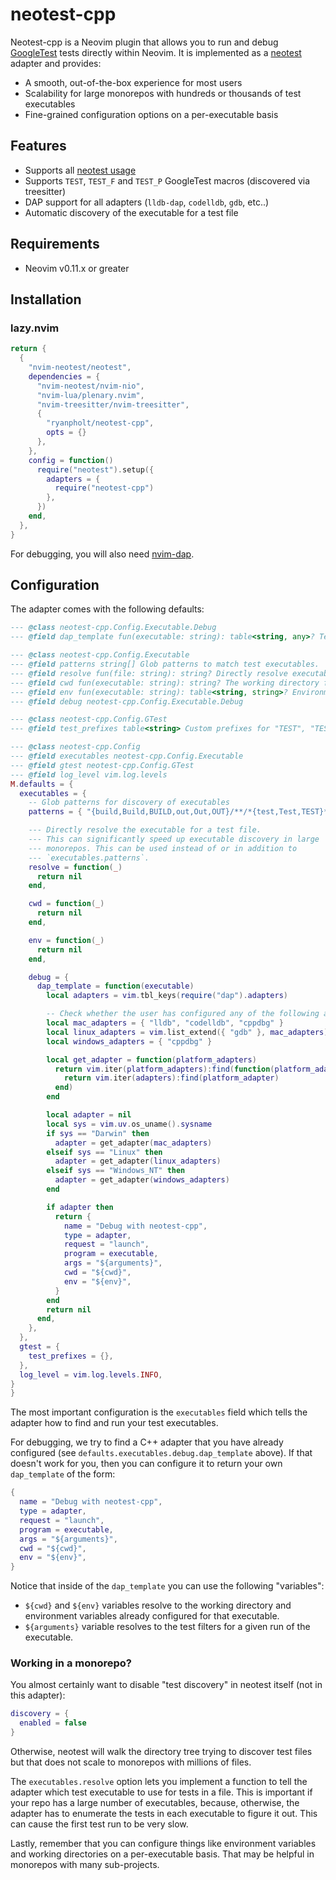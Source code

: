 # neotest-cpp

Neotest-cpp is a Neovim plugin that allows you to run and debug [GoogleTest](https://github.com/google/googletest) tests directly within Neovim.
It is implemented as a [neotest](https://github.com/google/googletest) adapter and provides:

* A smooth, out-of-the-box experience for most users
* Scalability for large monorepos with hundreds or thousands of test executables
* Fine-grained configuration options on a per-executable basis


## Features

* Supports all [neotest usage](https://github.com/nvim-neotest/neotest#usage) 
* Supports `TEST`, `TEST_F` and `TEST_P` GoogleTest macros (discovered via treesitter)
* DAP support for all adapters (`lldb-dap`, `codelldb`, `gdb`, etc..)
* Automatic discovery of the executable for a test file

## Requirements

* Neovim v0.11.x or greater

## Installation

### lazy.nvim

```lua
return {
  {
    "nvim-neotest/neotest",
    dependencies = {
      "nvim-neotest/nvim-nio",
      "nvim-lua/plenary.nvim",
      "nvim-treesitter/nvim-treesitter",
      { 
        "ryanpholt/neotest-cpp",
        opts = {}
      },
    },
    config = function()
      require("neotest").setup({
        adapters = {
          require("neotest-cpp")
        },
      })
    end,
  },
}
```

For debugging, you will also need [nvim-dap](https://github.com/mfussenegger/nvim-dap).

## Configuration

The adapter comes with the following defaults:

```lua
--- @class neotest-cpp.Config.Executable.Debug
--- @field dap_template fun(executable: string): table<string, any>? Template for dap config

--- @class neotest-cpp.Config.Executable
--- @field patterns string[] Glob patterns to match test executables.
--- @field resolve fun(file: string): string? Directly resolve executable for a test file
--- @field cwd fun(executable: string): string? The working directory for the executable
--- @field env fun(executable: string): table<string, string>? Environment variables for the executable
--- @field debug neotest-cpp.Config.Executable.Debug

--- @class neotest-cpp.Config.GTest
--- @field test_prefixes table<string> Custom prefixes for "TEST", "TEST_P" and "TEST_F". Needed to parse tests if your code has wrappers around the gtest macros.

--- @class neotest-cpp.Config
--- @field executables neotest-cpp.Config.Executable
--- @field gtest neotest-cpp.Config.GTest
--- @field log_level vim.log.levels
M.defaults = {
  executables = {
    -- Glob patterns for discovery of executables
    patterns = { "{build,Build,BUILD,out,Out,OUT}/**/*{test,Test,TEST}*" },

    --- Directly resolve the executable for a test file.
    --- This can significantly speed up executable discovery in large
    --- monorepos. This can be used instead of or in addition to
    --- `executables.patterns`.
    resolve = function(_)
      return nil
    end,

    cwd = function(_)
      return nil
    end,

    env = function(_)
      return nil
    end,

    debug = {
      dap_template = function(executable)
        local adapters = vim.tbl_keys(require("dap").adapters)

        -- Check whether the user has configured any of the following adapters.
        local mac_adapters = { "lldb", "codelldb", "cppdbg" }
        local linux_adapters = vim.list_extend({ "gdb" }, mac_adapters)
        local windows_adapters = { "cppdbg" }

        local get_adapter = function(platform_adapters)
          return vim.iter(platform_adapters):find(function(platform_adapter)
            return vim.iter(adapters):find(platform_adapter)
          end)
        end

        local adapter = nil
        local sys = vim.uv.os_uname().sysname
        if sys == "Darwin" then
          adapter = get_adapter(mac_adapters)
        elseif sys == "Linux" then
          adapter = get_adapter(linux_adapters)
        elseif sys == "Windows_NT" then
          adapter = get_adapter(windows_adapters)
        end

        if adapter then
          return {
            name = "Debug with neotest-cpp",
            type = adapter,
            request = "launch",
            program = executable,
            args = "${arguments}",
            cwd = "${cwd}",
            env = "${env}",
          }
        end
        return nil
      end,
    },
  },
  gtest = {
    test_prefixes = {},
  },
  log_level = vim.log.levels.INFO,
}
}
```

The most important configuration is the `executables` field which tells the adapter how to find and run your test
executables.

For debugging, we try to find a C++ adapter that you have already configured (see 
`defaults.executables.debug.dap_template` above). If that doesn't work for you, then you can configure it to return
your own `dap_template` of the form:

```lua
{
  name = "Debug with neotest-cpp",
  type = adapter,
  request = "launch",
  program = executable,
  args = "${arguments}",
  cwd = "${cwd}",
  env = "${env}",
}
```

Notice that inside of the `dap_template` you can use the following "variables":

* `${cwd}` and `${env}` variables resolve to the working directory and environment variables already configured for that 
executable.
* `${arguments}` variable resolves to the test filters for a given run of the executable.

### Working in a monorepo?

You almost certainly want to disable "test discovery" in neotest itself (not in this adapter):

```lua
discovery = {
  enabled = false
}
```

Otherwise, neotest will walk the directory tree trying to discover test files but that does not scale to monorepos
with millions of files.

The `executables.resolve` option lets you implement a function to tell the adapter which test executable to
use for tests in a file. This is important if your repo has a large number of executables, because, otherwise, the 
adapter has to enumerate the tests in each executable to figure it out. This can cause the first test run to be very 
slow.

Lastly, remember that you can configure things like environment variables and working directories on a per-executable
basis. That may be helpful in monorepos with many sub-projects.
